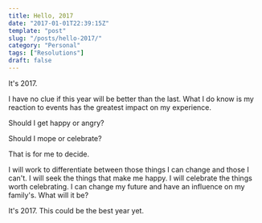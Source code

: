 ```yaml
---
title: Hello, 2017
date: "2017-01-01T22:39:15Z"
template: "post"
slug: "/posts/hello-2017/"
category: "Personal"
tags: ["Resolutions"]
draft: false
---
```

It's 2017.

I have no clue if this year will be better than the last. What I do know is my reaction to events has the greatest impact on my experience.

Should I get happy or angry?

Should I mope or celebrate?

That is for me to decide.

I will work to differentiate between those things I can change and those I can't. I will seek the things that make me happy. I will celebrate the things worth celebrating. I can change my future and have an influence on my family's. What will it be?

It's 2017. This could be the best year yet.